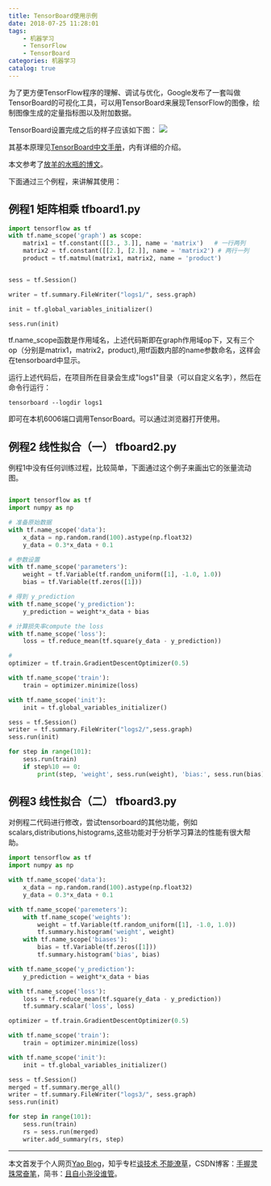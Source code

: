 ```yaml
---
title: TensorBoard使用示例
date: 2018-07-25 11:28:01
tags:
    - 机器学习
    - TensorFlow
    - TensorBoard
categories: 机器学习
catalog: true
---
```


为了更方便TensorFlow程序的理解、调试与优化，Google发布了一套叫做TensorBoard的可视化工具，可以用TensorBoard来展现TensorFlow的图像，绘制图像生成的定量指标图以及附加数据。

TensorBoard设置完成之后的样子应该如下图：
![](http://wiki.jikexueyuan.com/project/tensorflow-zh/images/mnist_tensorboard.png)

其基本原理见[TensorBoard中文手册](http://wiki.jikexueyuan.com/project/tensorflow-zh/how_tos/summaries_and_tensorboard.html)，内有详细的介绍。

本文参考了[放羊的水瓶的博文](https://www.cnblogs.com/fydeblog/p/7429344.html)。

下面通过三个例程，来讲解其使用：
## 例程1  矩阵相乘 tfboard1.py

```python
import tensorflow as tf
with tf.name_scope('graph') as scope:
    matrix1 = tf.constant([[3., 3.]], name = 'matrix')   # 一行两列
    matrix2 = tf.constant([[2.], [2.]], name = 'matrix2') # 两行一列
    product = tf.matmul(matrix1, matrix2, name = 'product')


sess = tf.Session()

writer = tf.summary.FileWriter("logs1/", sess.graph)

init = tf.global_variables_initializer()

sess.run(init)
```

tf.name_scope函数是作用域名，上述代码斯即在graph作用域op下，又有三个op（分别是matrix1，matrix2，product),用tf函数内部的name参数命名，这样会在tensorboard中显示。

运行上述代码后，在项目所在目录会生成"logs1"目录（可以自定义名字），然后在命令行运行：

```shell
tensorboard --logdir logs1
```
即可在本机6006端口调用TensorBoard。可以通过浏览器打开使用。

## 例程2 线性拟合（一） tfboard2.py
例程1中没有任何训练过程，比较简单，下面通过这个例子来画出它的张量流动图。

```python

import tensorflow as tf
import numpy as np

# 准备原始数据
with tf.name_scope('data'):
    x_data = np.random.rand(100).astype(np.float32)
    y_data = 0.3*x_data + 0.1

# 参数设置
with tf.name_scope('parameters'):
    weight = tf.Variable(tf.random_uniform([1], -1.0, 1.0))
    bias = tf.Variable(tf.zeros([1]))

# 得到 y_prediction
with tf.name_scope('y_prediction'):
    y_prediction = weight*x_data + bias

# 计算损失率compute the loss
with tf.name_scope('loss'):
    loss = tf.reduce_mean(tf.square(y_data - y_prediction))

#
optimizer = tf.train.GradientDescentOptimizer(0.5)

with tf.name_scope('train'):
    train = optimizer.minimize(loss)

with tf.name_scope('init'):
    init = tf.global_variables_initializer()

sess = tf.Session()
writer = tf.summary.FileWriter("logs2/",sess.graph)
sess.run(init)

for step in range(101):
    sess.run(train)
    if step%10 == 0:
        print(step, 'weight', sess.run(weight), 'bias:', sess.run(bias))

```

## 例程3 线性拟合（二） tfboard3.py

对例程二代码进行修改，尝试tensorboard的其他功能，例如scalars,distributions,histograms,这些功能对于分析学习算法的性能有很大帮助。


```python
import tensorflow as tf
import numpy as np

with tf.name_scope('data'):
    x_data = np.random.rand(100).astype(np.float32)
    y_data = 0.3*x_data + 0.1

with tf.name_scope('paremeters'):
    with tf.name_scope('weights'):
        weight = tf.Variable(tf.random_uniform([1], -1.0, 1.0))
        tf.summary.histogram('weight', weight)
    with tf.name_scope('biases'):
        bias = tf.Variable(tf.zeros([1]))
        tf.summary.histogram('bias', bias)

with tf.name_scope('y_prediction'):
    y_prediction = weight*x_data + bias

with tf.name_scope('loss'):
    loss = tf.reduce_mean(tf.square(y_data - y_prediction))
    tf.summary.scalar('loss', loss)

optimizer = tf.train.GradientDescentOptimizer(0.5)

with tf.name_scope('train'):
    train = optimizer.minimize(loss)

with tf.name_scope('init'):
    init = tf.global_variables_initializer()

sess = tf.Session()
merged = tf.summary.merge_all()
writer = tf.summary.FileWriter("logs3/", sess.graph)
sess.run(init)

for step in range(101):
    sess.run(train)
    rs = sess.run(merged)
    writer.add_summary(rs, step)

```

***
本文首发于个人网页[Yao Blog](http://liyaolife.com)，知乎专栏[谈技术 不能潦草](https://zhuanlan.zhihu.com/c_175317330)，CSDN博客：[手握灵珠常奋笔](https://blog.csdn.net/GeneralLi95)，简书：[且自小尧没谁管](https://www.jianshu.com/u/2ad44a001d34)。
